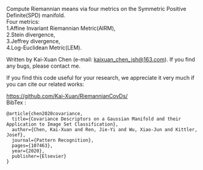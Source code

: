﻿
Compute Riemannian means via four metrics on the Symmetric Positive Definite(SPD) manifold.  
Four metrics:  
              1.Affine Invariant Riemannian Metric(AIRM),  
              2.Stein divergence,  
              3.Jeffrey divergence,  
              4.Log-Euclidean Metric(LEM).  

Written by Kai-Xuan Chen (e-mail: kaixuan_chen_jsh@163.com). If you find any bugs, please contact me.    


If you find this code useful for your research, we appreciate it very much if you can cite our related works:

https://github.com/Kai-Xuan/RiemannianCovDs/  
BibTex : 
```
@article{chen2020covariance,
  title={Covariance Descriptors on a Gaussian Manifold and their Application to Image Set Classification},
  author={Chen, Kai-Xuan and Ren, Jie-Yi and Wu, Xiao-Jun and Kittler, Josef},
  journal={Pattern Recognition},
  pages={107463},
  year={2020},
  publisher={Elsevier}
}
```

